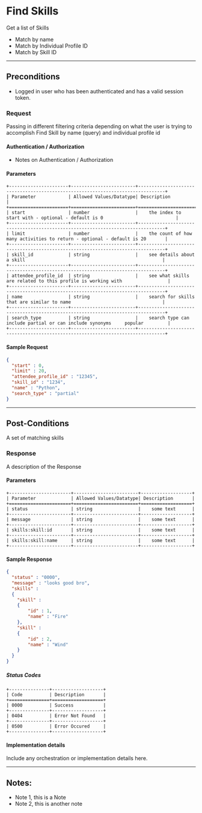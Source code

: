 # Find Skills
Get a list of Skills
- Match by name
- Match by Individual Profile ID
- Match by Skill ID

---
## Preconditions
 - Logged in user who has been authenticated and has a valid session token.


### Request
Passing in different filtering criteria depending on what the user is trying to accomplish
Find Skill by name (query) and individual profile id

#### Authentication / Authorization
 - Notes on Authentication / Authorization

#### Parameters

```eval_rst
+----------------------+------------------------+--------------------------------------------------------------------------------+
| Parameter            | Allowed Values/Datatype| Description                                                                    |
+======================+========================+================================================================================+
| start                | number                 |    the index to start with - optional - default is 0                           |
+----------------------+------------------------+--------------------------------------------------------------------------------+
| limit                | number                 |    the count of how many activities to return - optional - default is 20       |
+----------------------+------------------------+--------------------------------------------------------------------------------+
| skill_id             | string                 |    see details about a skill                                                   |
+----------------------+------------------------+--------------------------------------------------------------------------------+
| attendee_profile_id  | string                 |    see what skills are related to this profile is working with                 |
+----------------------+------------------------+--------------------------------------------------------------------------------+
| name                 | string                 |    search for skills that are similar to name                                  |
+----------------------+------------------------+--------------------------------------------------------------------------------+
| search_type          | string                 |    search type can include partial or can include synonyms     popular         |
+----------------------+------------------------+--------------------------------------------------------------------------------+
```

#### Sample Request

```json
{
  "start" : 0,
  "limit" : 20,
  "attendee_profile_id" : "12345",
  "skill_id" : "1234",
  "name" : "Python",
  "search_type" : "partial"
}
```

---
## Post-Conditions
A set of matching skills

### Response

A description of the Response

#### Parameters

```eval_rst
+-----------------------+------------------------+-------------------+
| Parameter             | Allowed Values/Datatype| Description       |
+=======================+========================+===================+
| status                | string                 |    some text      |
+-----------------------+------------------------+-------------------+
| message               | string                 |    some text      |
+-----------------------+------------------------+-------------------+
| skills:skill:id       | string                 |    some text      |
+-----------------------+------------------------+-------------------+
| skills:skill:name     | string                 |    some text      |
+-----------------------+------------------------+-------------------+

```

#### Sample Response

```json
{
  "status" : "0000",
  "message" : "looks good bro",
  "skills" : 
  {
  	"skill" : 
  	{
  		"id" : 1,
  		"name" : "Fire"
  	},
  	"skill" : 
  	{
  		"id" : 2,
  		"name" : "Wind"
  	}
  }
}
```
##### Status Codes

```eval_rst
+---------------+-------------------+
| Code          | Description       |
+===============+===================+
| 0000          | Success           |
+---------------+-------------------+
| 0404          | Error Not Found   |
+---------------+-------------------+
| 0500          | Error Occured     |
+---------------+-------------------+
```

#### Implementation details

Include any orchestration or implementation details here.

---
## Notes:
- Note 1, this is a Note
- Note 2, this is another note
